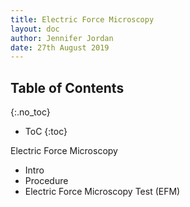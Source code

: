 ```yaml
---
title: Electric Force Microscopy
layout: doc
author: Jennifer Jordan
date: 27th August 2019
---
```


## Table of Contents
{:.no_toc}
* ToC
{:toc}


Electric Force Microscopy
- Intro
- Procedure
- Electric Force Microscopy Test (EFM)

